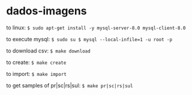 # dados-imagens

to linux:
`
$ sudo apt-get install -y mysql-server-8.0 mysql-client-8.0
`

to execute mysql:
`
$ sudo su
$ mysql --local-infile=1 -u root -p
`

to download csv:
`
$ make download
`

to create:
`
$ make create
`

to import:
`
$ make import
`

to get samples of pr|sc|rs|sul:
`
$ make pr|sc|rs|sul
`